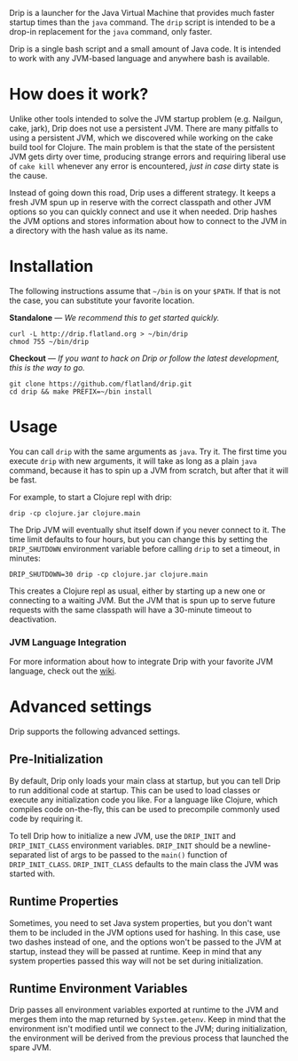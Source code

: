 Drip is a launcher for the Java Virtual Machine that provides much faster
startup times than the `java` command. The `drip` script is intended to be a
drop-in replacement for the `java` command, only faster.

Drip is a single bash script and a small amount of Java code. It is intended to
work with any JVM-based language and anywhere bash is available.

# How does it work?

Unlike other tools intended to solve the JVM startup problem (e.g. Nailgun,
cake, jark), Drip does not use a persistent JVM. There are many pitfalls to
using a persistent JVM, which we discovered while working on the cake build tool
for Clojure. The main problem is that the state of the persistent JVM gets dirty
over time, producing strange errors and requiring liberal use of `cake kill`
whenever any error is encountered, *just in case* dirty state is the cause.

Instead of going down this road, Drip uses a different strategy. It keeps a
fresh JVM spun up in reserve with the correct classpath and other JVM options
so you can quickly connect and use it when needed. Drip hashes the JVM options
and stores information about how to connect to the JVM in a directory with
the hash value as its name.

# Installation

The following instructions assume that `~/bin` is on your `$PATH`. If that is
not the case, you can substitute your favorite location.

**Standalone** &mdash; *We recommend this to get started quickly.*

    curl -L http://drip.flatland.org > ~/bin/drip
    chmod 755 ~/bin/drip

**Checkout** &mdash; *If you want to hack on Drip or follow the latest
development, this is the way to go.*

    git clone https://github.com/flatland/drip.git
    cd drip && make PREFIX=~/bin install

# Usage

You can call `drip` with the same arguments as `java`. Try it. The first time
you execute `drip` with new arguments, it will take as long as a plain `java` command,
because it has to spin up a JVM from scratch, but after that it will be fast.

For example, to start a Clojure repl with drip:

    drip -cp clojure.jar clojure.main

The Drip JVM will eventually shut itself down if you never connect to it. The
time limit defaults to four hours, but you can change this by setting the
`DRIP_SHUTDOWN` environment variable before calling `drip` to set a timeout, in
minutes:

    DRIP_SHUTDOWN=30 drip -cp clojure.jar clojure.main

This creates a Clojure repl as usual, either by starting up a new one or
connecting to a waiting JVM. But the JVM that is spun up to serve future
requests with the same classpath will have a 30-minute timeout to deactivation.

### JVM Language Integration

For more information about how to integrate Drip with your favorite JVM
language, check out the [wiki](https://github.com/flatland/drip/wiki).

# Advanced settings 

Drip supports the following advanced settings.

## Pre-Initialization

By default, Drip only loads your main class at startup, but
you can tell Drip to run additional code at startup. This can be used to load classes or execute any initialization code you like. For a language like Clojure, which compiles code on-the-fly, this can be used to precompile commonly used code by requiring it.

To tell Drip how to initialize a new JVM, use the `DRIP_INIT`
and `DRIP_INIT_CLASS` environment variables. `DRIP_INIT` should be a newline-separated list of args to be passed to the `main()` function of `DRIP_INIT_CLASS`. `DRIP_INIT_CLASS` defaults to the main class the JVM was started with. 

## Runtime Properties

Sometimes, you need to set Java system properties, but you don't want them to be included in the JVM options used for hashing. In this case, use two dashes instead of one, and the options won't be passed to the JVM at startup, instead they will be passed at runtime. Keep in mind that any system properties passed this way will not be set during initialization.

## Runtime Environment Variables

Drip passes all environment variables exported at runtime to the JVM and merges them into the map returned by `System.getenv`. Keep in mind that the environment isn't modified until we connect to the JVM; during initialization, the environment will be derived from the previous process that launched the spare JVM. 

